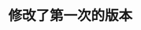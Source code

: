 <!--
 * @Descripttion: 
 * @version: 
 * @Author: congsir
 * @Date: 2021-12-13 16:45:47
 * @LastEditors: Please set LastEditors
 * @LastEditTime: 2021-12-13 16:49:33
-->
# 修改了第一次的版本